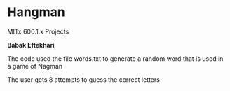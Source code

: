 # Hangman
MITx 600.1.x Projects



**Babak Eftekhari**

The code used the file words.txt to generate a random word that is used in a game of Nagman

The user gets 8 attempts to guess the correct letters
